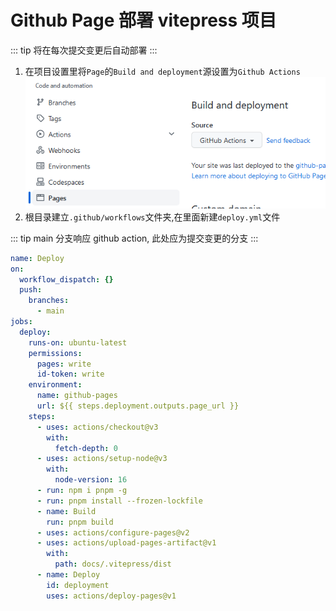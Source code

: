 # Github Page 部署 vitepress 项目

::: tip
将在每次提交变更后自动部署
:::

1. 在项目设置里将`Page`的`Build and deployment`源设置为`Github Actions`
   ![deploysource](./imgs/deploysource.png)
2. 根目录建立`.github/workflows`文件夹,在里面新建`deploy.yml`文件

::: tip
main 分支响应 github action, 此处应为提交变更的分支
:::

```yml
name: Deploy
on:
  workflow_dispatch: {}
  push:
    branches:
      - main
jobs:
  deploy:
    runs-on: ubuntu-latest
    permissions:
      pages: write
      id-token: write
    environment:
      name: github-pages
      url: ${{ steps.deployment.outputs.page_url }}
    steps:
      - uses: actions/checkout@v3
        with:
          fetch-depth: 0
      - uses: actions/setup-node@v3
        with:
          node-version: 16
      - run: npm i pnpm -g
      - run: pnpm install --frozen-lockfile
      - name: Build
        run: pnpm build
      - uses: actions/configure-pages@v2
      - uses: actions/upload-pages-artifact@v1
        with:
          path: docs/.vitepress/dist
      - name: Deploy
        id: deployment
        uses: actions/deploy-pages@v1
```
